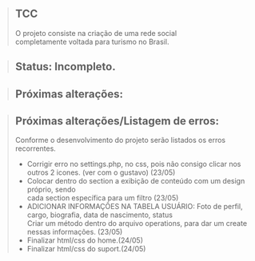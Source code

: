 > ## TCC
> O projeto consiste na criação de uma rede social <br> completamente voltada para turismo no Brasil.

> ## Status: Incompleto.

> ## Próximas alterações:

> ## Próximas alterações/Listagem de erros:
> Conforme o desenvolvimento do projeto serão listados os erros recorrentes.
> + Corrigir erro no settings.php, no css, pois não consigo clicar nos outros 2 icones. (ver com o gustavo) (23/05)
> + Colocar dentro do section a exibição de conteúdo com um design próprio, sendo <br> cada section específica para um filtro (23/05)
> + ADICIONAR INFORMAÇÕES NA TABELA USUÁRIO: Foto de perfil, cargo, biografia, data de nascimento, status <br> Criar um método dentro do arquivo operations, para dar um create nessas informações. (23/05)
> + Finalizar html/css do home.(24/05)
> + Finalizar html/css do suport.(24/05)